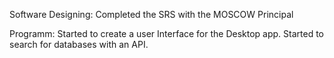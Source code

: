 Software Designing:
	Completed the SRS with the MOSCOW Principal

Programm:
	Started to create a user Interface for the Desktop app.
	Started to search for databases with an API.

